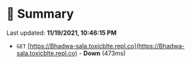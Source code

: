 # 📖 Summary
Last updated: **11/19/2021, 10:46:15 PM**

- `GET` [https://Bhadwa-sala.toxicblte.repl.co](https://Bhadwa-sala.toxicblte.repl.co) - **Down** (473ms)
